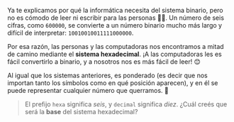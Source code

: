 Ya te explicamos por qué la informática necesita del sistema binario, pero no es cómodo de leer ni escribir para las personas :woman::boy:. Un número de seis cifras, como `600000`, se convierte a un número binario mucho más largo y difícil de interpretar: `10010010011111000000`.

Por esa razón, las personas y las computadoras nos encontramos a mitad de camino mediante el **sistema hexadecimal**. ¡A las computadoras les es fácil convertirlo a binario, y a nosotros nos es más fácil de leer! :blush:

Al igual que los sistemas anteriores, es ponderado (es decir que nos importan tanto los símbolos como en qué posición aparecen), y en él se puede representar cualquier número que querramos. :facepunch:

> El prefijo `hexa` significa _seis_, y `decimal` significa _diez_. ¿Cuál creés que será la **base** del sistema hexadecimal?